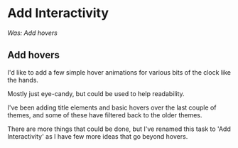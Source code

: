 Add Interactivity
=================

*Was: Add hovers*


Add hovers
----------

I'd like to add a few simple hover animations for various bits of the clock like the hands.

Mostly just eye-candy, but could be used to help readability.

I've been adding title elements and basic hovers over the last couple of themes, and some of these have filtered back to the older themes.

There are more things that could be done, but I've renamed this task to 'Add Interactivity' as I have few more ideas that go beyond hovers.
